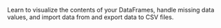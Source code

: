 Learn to visualize the contents of your DataFrames, handle missing data values, and import data from and export data to CSV files.